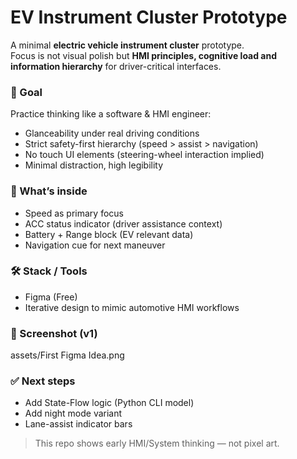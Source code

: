 # EV Instrument Cluster Prototype

A minimal **electric vehicle instrument cluster** prototype.  
Focus is not visual polish but **HMI principles, cognitive load and information hierarchy** for driver-critical interfaces.

### 🎯 Goal
Practice thinking like a software & HMI engineer:
- Glanceability under real driving conditions
- Strict safety-first hierarchy (speed > assist > navigation)
- No touch UI elements (steering-wheel interaction implied)
- Minimal distraction, high legibility

### 🧠 What’s inside
- Speed as primary focus
- ACC status indicator (driver assistance context)
- Battery + Range block (EV relevant data)
- Navigation cue for next maneuver

### 🛠️ Stack / Tools
- Figma (Free)
- Iterative design to mimic automotive HMI workflows

### 📸 Screenshot (v1)
assets/First Figma Idea.png

### ✅ Next steps
- Add State-Flow logic (Python CLI model)
- Add night mode variant
- Lane-assist indicator bars

>This repo shows early HMI/System thinking — not pixel art.

